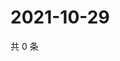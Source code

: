 # 2021-10-29

共 0 条

<!-- BEGIN WEIBO -->
<!-- 最后更新时间 Fri Oct 29 2021 05:12:42 GMT+0800 (China Standard Time) -->

<!-- END WEIBO -->
